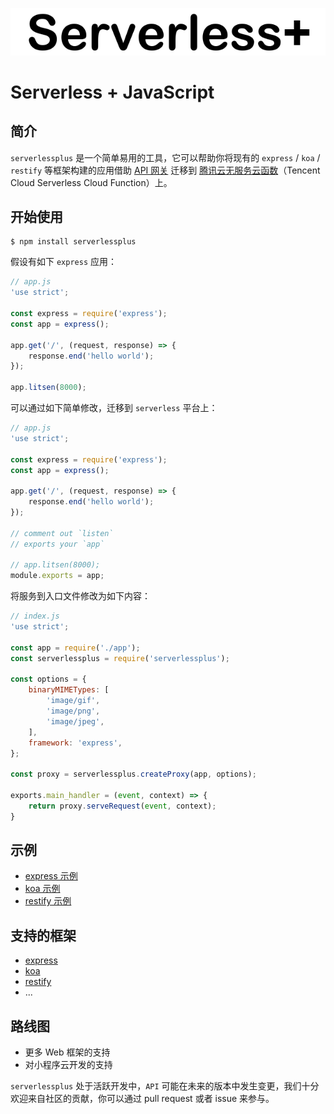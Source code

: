 ![](serverless+.png)

# Serverless + JavaScript

## 简介

`serverlessplus` 是一个简单易用的工具，它可以帮助你将现有的 `express` / `koa` / `restify` 等框架构建的应用借助 [API 网关](https://cloud.tencent.com/product/apigateway) 迁移到 [腾讯云无服务云函数](https://cloud.tencent.com/product/scf)（Tencent Cloud Serverless Cloud Function）上。

## 开始使用

```shell
$ npm install serverlessplus
```

假设有如下 `express` 应用：
```js
// app.js
'use strict';

const express = require('express');
const app = express();

app.get('/', (request, response) => {
    response.end('hello world');
});

app.litsen(8000);
```

可以通过如下简单修改，迁移到 `serverless` 平台上：
```js
// app.js
'use strict';

const express = require('express');
const app = express();

app.get('/', (request, response) => {
    response.end('hello world');
});

// comment out `listen`
// exports your `app`

// app.litsen(8000);
module.exports = app;
```

将服务到入口文件修改为如下内容：
```js
// index.js
'use strict';

const app = require('./app');
const serverlessplus = require('serverlessplus');

const options = {
    binaryMIMETypes: [
        'image/gif',
        'image/png',
        'image/jpeg',
    ],
    framework: 'express',
};

const proxy = serverlessplus.createProxy(app, options);

exports.main_handler = (event, context) => {
    return proxy.serveRequest(event, context);
}
```

## 示例

- [express 示例](https://github.com/serverlessplus/express-example)
- [koa 示例](https://github.com/serverlessplus/koa-example)
- [restify 示例](https://github.com/serverlessplus/restify-example)

## 支持的框架

- [express](https://expressjs.com)
- [koa](https://koajs.com)
- [restify](http://restify.com)
- ...

## 路线图

- 更多 Web 框架的支持
- 对小程序云开发的支持

`serverlessplus` 处于活跃开发中，`API` 可能在未来的版本中发生变更，我们十分欢迎来自社区的贡献，你可以通过 pull request 或者 issue 来参与。
